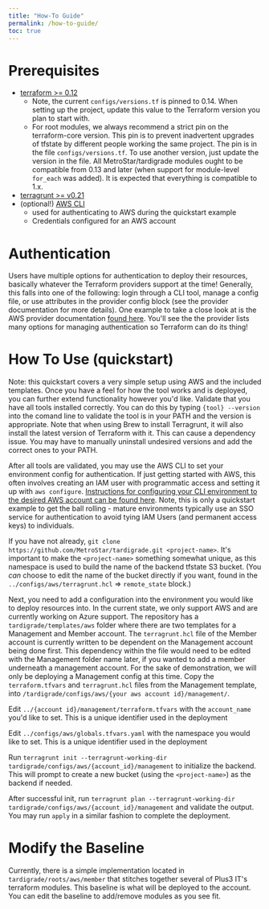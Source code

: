 ```yaml
---
title: "How-To Guide"
permalink: /how-to-guide/
toc: true
---
```


# Prerequisites
* [terraform >= 0.12](https://www.terraform.io/)
  - Note, the current `configs/versions.tf` is pinned to 0.14. When setting up the project, update this value to the Terraform version you plan to start with.
  - For root modules, we always recommend a strict pin on the terraform-core version. This pin is to prevent inadvertent upgrades of tfstate by different people working the same project. The pin is in the file `configs/versions.tf`. To use another version, just update the version in the file. All MetroStar/tardigrade modules ought to be compatible from 0.13 and later (when support for module-level `for_each` was added). It is expected that everything is compatible to 1.x.
* [terragrunt >= v0.21](https://github.com/gruntwork-io/terragrunt)
* (optional!) [AWS CLI](https://docs.aws.amazon.com/cli/latest/userguide/install-cliv2.html)
  - used for authenticating to AWS during the quickstart example
  - Credentials configured for an AWS account


# Authentication
Users have multiple options for authentication to deploy their resources, basically whatever the Terraform providers support at the time! Generally, this falls into one of the following: login through a CLI tool, manage a config file, or use attributes in the provider config block (see the provider documentation for more details). One example to take a close look at is the AWS provider documentation [found here](https://registry.terraform.io/providers/hashicorp/aws/latest/docs#authentication). You'll see the the provider lists many options for managing authentication so Terraform can do its thing!

# How To Use (quickstart)
Note: this quickstart covers a very simple setup using AWS and the included templates. Once you have a feel for how the tool works and is deployed, you can further extend functionality however you'd like. Validate that you have all tools installed correctly. You can do this by typing `{tool} --version` into the comand line to validate the tool is in your PATH and the version is appropriate. Note that when using Brew to install Terragrunt, it will also install the latest version of Terraform with it. This can cause a dependency issue. You may have to manually uninstall undesired versions and add the correct ones to your PATH. 

After all tools are validated, you may use the AWS CLI to set your environment config for authentication. If just getting started with AWS, this often involves creating an IAM user with programmatic access and setting it up with `aws configure`. [Instructions for configuring your CLI environment to the desired AWS account can be found here](https://docs.aws.amazon.com/cli/latest/userguide/cli-configure-quickstart.html). Note, this is only a quickstart example to get the ball rolling - mature environments typically use an SSO service for authentication to avoid tying IAM Users (and permanent access keys) to individuals.

If you have not already, `git clone https://github.com/MetroStar/tardigrade.git <project-name>`. It's important to make the `<project-name>` something somewhat unique, as this namespace is used to build the name of the backend tfstate S3 bucket. (You _can_ choose to edit the name of the bucket directly if you want, found in the `../configs/aws/terragrunt.hcl` => `remote_state` block.)

Next, you need to add a configuration into the environment you would like to deploy resources into. In the current state, we only support AWS and are currently working on Azure support. The repository has a `tardigrade/templates/aws` folder where there are two templates for a Management and Member account. The `terragrunt.hcl` file of the Member account is currently written to be dependent on the Management account being done first. This dependency within the file would need to be edited with the Management folder name later, if you wanted to add a member underneath a management account. For the sake of demonstration, we will only be deploying a Management config at this time. Copy the `terraform.tfvars` and `terragrunt.hcl` files from the Management template, into `/tardigrade/configs/aws/{your aws account id}/management/`. 

Edit `../{account id}/management/terraform.tfvars` with the `account_name` you'd like to set. This is a unique identifier used in the deployment

Edit `../configs/aws/globals.tfvars.yaml` with the namespace you would like to set. This is a unique identifier used in the deployment

Run `terragrunt init --terragrunt-working-dir tardigrade/configs/aws/{account_id}/management` to initialize the backend. This will prompt to create a new bucket (using the `<project-name>`) as the backend if needed. 

After successful init, run `terragrunt plan --terragrunt-working-dir tardigrade/configs/aws/{account_id}/management` and validate the output. You may run `apply` in a similar fashion to complete the deployment. 


# Modify the Baseline
Currently, there is a simple implementation located in `tardigrade/roots/aws/member`
that stitches together several of Plus3 IT's terraform modules. This baseline is
what will be deployed to the account. You can edit the baseline to add/remove modules
as you see fit.

